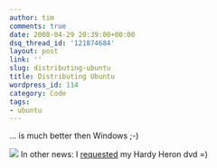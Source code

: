```yaml
---
author: tim
comments: true
date: 2008-04-29 20:39:00+00:00
dsq_thread_id: '121874684'
layout: post
link: ''
slug: distributing-ubuntu
title: Distributing Ubuntu
wordpress_id: 114
category: Code
tags:
- ubuntu
---
```


... is much better then Windows ;-)  
  
[![](http://farm3.static.flickr.com/2031/2428594983_fe30642b19_o.jpg)](http://farm3.static.flickr.com/2031/2428594983_fe30642b19_o.jpg) In other news: I
[requested](https://shipit.ubuntu.com/) my Hardy Heron dvd =)